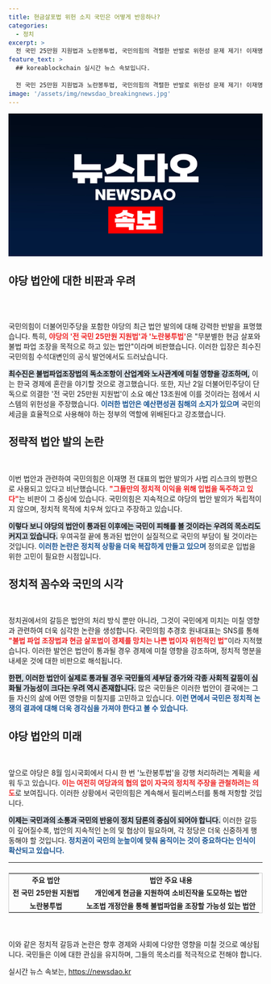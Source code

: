 ```yaml
---
title: 현금살포법 위헌 소지 국민은 어떻게 반응하나?
categories:
  - 정치
excerpt: >
  전 국민 25만원 지원법과 노란봉투법, 국민의힘의 격렬한 반발로 위헌성 문제 제기! 이재명 방탄 의혹까지 고조되는 정치 전쟁의 진실은?
feature_text: >
  ## koreablockchain 실시간 뉴스 속보입니다.

  전 국민 25만원 지원법과 노란봉투법, 국민의힘의 격렬한 반발로 위헌성 문제 제기! 이재명 방탄 의혹까지 고조되는 정치 전쟁의 진실은?
image: '/assets/img/newsdao_breakingnews.jpg'
---
```


<p><img src="/assets/img/newsdao_breakingnews.jpg" alt="koreablockchain 속보" /></p>

<h2 data-ke-size="size26">야당 법안에 대한 비판과 우려</h2>

<p data-ke-size="size16">&nbsp;</p> 

<p><article><br />
국민의힘이 더불어민주당을 포함한 야당의 최근 법안 발의에 대해 강력한 반발을 표명했습니다. 특히, <b><span style="color: #ee2323;">야당의 '전 국민 25만원 지원법'과 '노란봉투법'</span></b>은 "무분별한 현금 살포와 불법 파업 조장을 목적으로 하고 있는 법안"이라며 비판했습니다. 이러한 입장은 최수진 국민의힘 수석대변인의 공식 발언에서도 드러났습니다. </p>

<p><b><span style="background-color: #21538527;">최수진은 불법파업조장법의 독소조항이 산업계와 노사관계에 미칠 영향을 강조하며,</span></b> 이는 한국 경제에 혼란을 야기할 것으로 경고했습니다. 또한, 지난 2일 더불어민주당이 단독으로 의결한 '전 국민 25만원 지원법'이 소요 예산 13조원에 이를 것이라는 점에서 시스템의 위헌성을 주장했습니다. <b><span style="color: #1a5490;">이러한 법안은 예산편성권 침해의 소지가 있으며</span></b> 국민의 세금을 효율적으로 사용해야 하는 정부의 역할에 위배된다고 강조했습니다.</p>

<h2 data-ke-size="size26">정략적 법안 발의 논란</h2>

<p data-ke-size="size16">&nbsp;</p> 

<p>이번 법안과 관련하여 국민의힘은 이재명 전 대표의 법안 발의가 사법 리스크의 방편으로 사용되고 있다고 비난했습니다. <b><span style="color: #ee2323;">"그들만의 정치적 이익을 위해 입법을 독주하고 있다"</span></b>는 비판이 그 중심에 있습니다. 국민의힘은 지속적으로 야당의 법안 발의가 독립적이지 않으며, 정치적 목적에 치우쳐 있다고 주장하고 있습니다. </p>

<p><b><span style="background-color: #21538527;">이렇다 보니 야당의 법안이 통과된 이후에는 국민이 피해를 볼 것이라는 우려의 목소리도 커지고 있습니다.</span></b> 우여곡절 끝에 통과된 법안이 실질적으로 국민의 부담이 될 것이라는 것입니다. <b><span style="color: #1a5490;">이러한 논란은 정치적 상황을 더욱 복잡하게 만들고 있으며</span></b> 정의로운 입법을 위한 고민이 필요한 시점입니다.</p>

<h2 data-ke-size="size26">정치적 꼼수와 국민의 시각</h2>

<p data-ke-size="size16">&nbsp;</p> 

<p>정치권에서의 갈등은 법안의 처리 방식 뿐만 아니라, 그것이 국민에게 미치는 미칠 영향과 관련하여 더욱 심각한 논란을 생성합니다. 국민의힘 추경호 원내대표는 SNS를 통해 <b><span style="color: #ee2323;">"불법 파업 조장법과 현금 살포법이 경제를 망치는 나쁜 법이자 위헌적인 법"</span></b>이라 지적했습니다. 이러한 발언은 법안이 통과될 경우 경제에 미칠 영향을 강조하며, 정치적 명분을 내세운 것에 대한 비판으로 해석됩니다. </p>

<p><b><span style="background-color: #21538527;">한편, 이러한 법안이 실제로 통과될 경우 국민들의 세부담 증가와 각종 사회적 갈등이 심화될 가능성이 크다는 우려 역시 존재합니다.</span></b> 많은 국민들은 이러한 법안이 결국에는 그들 자신의 삶에 어떤 영향을 미칠지를 고민하고 있습니다. <b><span style="color: #1a5490;">이런 면에서 국민은 정치적 논쟁의 결과에 대해 더욱 경각심을 가져야 한다고 볼 수 있습니다.</span></b></p>

<h2 data-ke-size="size26">야당 법안의 미래</h2>

<p data-ke-size="size16">&nbsp;</p> 

<p>앞으로 야당은 8월 임시국회에서 다시 한 번 '노란봉투법'을 강행 처리하려는 계획을 세워 두고 있습니다. <b><span style="color: #ee2323;">이는 여전히 여당과의 협의 없이 자국의 정치적 주장을 관철하려는 의도</span></b>로 보여집니다. 이러한 상황에서 국민의힘은 계속해서 필리버스터를 통해 저항할 것입니다. </p>

<p><b><span style="background-color: #21538527;">이제는 국민과의 소통과 국민의 반응이 정치 담론의 중심이 되어야 합니다.</span></b> 이러한 갈등이 깊어질수록, 법안의 지속적인 논의 및 협상이 필요하며, 각 정당은 더욱 신중하게 행동해야 할 것입니다. <b><span style="color: #1a5490;">정치권이 국민의 눈높이에 맞춰 움직이는 것이 중요하다는 인식이 확산되고 있습니다.</span></b></p>

<hr>

<table style="width: 100%; margin: 20px 0; border: 1px solid #ccc;">
    <tr>
        <td style="text-align: center; height: 17px;"><b>주요 법안</b></td>
        <td style="text-align: center; height: 17px;"><b>법안 주요 내용</b></td>
    </tr>
    <tr>
        <td style="text-align: center; height: 17px;"><b>전 국민 25만원 지원법</b></td>
        <td style="text-align: center; height: 17px;"><b>개인에게 현금을 지원하여 소비진작을 도모하는 법안</b></td>
    </tr>
    <tr>
        <td style="text-align: center; height: 17px;"><b>노란봉투법</b></td>
        <td style="text-align: center; height: 17px;"><b>노조법 개정안을 통해 불법파업을 조장할 가능성 있는 법안</b></td>
    </tr>
</table>

<p data-ke-size="size16">&nbsp;</p> 

<p>이와 같은 정치적 갈등과 논란은 향후 경제와 사회에 다양한 영향을 미칠 것으로 예상됩니다. 국민들은 이에 대한 관심을 유지하며, 그들의 목소리를 적극적으로 전해야 합니다.</p>
실시간 뉴스 속보는, <a href="https://newsdao.kr" rel="dofollow">https://newsdao.kr</a>


